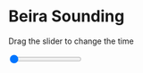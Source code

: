<h1>Beira Sounding</h1>
<p>Drag the slider to change the time</p>

<div class="slidecontainer">
<input oninput='setImage(this)' class="slider" type="range" min="0" max="7" value="0" step="1" />
<img id='img'/>
</div>

<script>
var img = document.getElementById('img');
var img_array = ['/assets/images/skwt/skd_beira_wrfout_d01_2020-07-05_12:00:00.png',
'/assets/images/skwt/skd_beira_wrfout_d01_2020-07-05_18:00:00.png',
'/assets/images/skwt/skd_beira_wrfout_d01_2020-07-06_00:00:00.png',
'/assets/images/skwt/skd_beira_wrfout_d01_2020-07-06_06:00:00.png',
'/assets/images/skwt/skd_beira_wrfout_d01_2020-07-06_12:00:00.png',
'/assets/images/skwt/skd_beira_wrfout_d01_2020-07-06_18:00:00.png',
'/assets/images/skwt/skd_beira_wrfout_d01_2020-07-07_00:00:00.png',];
function setImage(obj)
{
        var value = obj.value;
        img.src = img_array[value];

}
</script>
